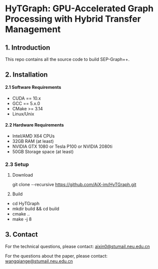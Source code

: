 # HyTGraph: GPU-Accelerated Graph Processing with Hybrid Transfer Management #

## 1. Introduction ##
This repo contains all the source code to build SEP-Graph++.

## 2. Installation ##

#### 2.1 Software Requirements ####
* CUDA == 10.x
* GCC == 5.x.0
* CMake >= 3.14
* Linux/Unix

#### 2.2 Hardware Requirements ####

* Intel/AMD X64 CPUs
* 32GB RAM (at least)
* NVIDIA GTX 1080 or Tesla P100 or NVIDIA 2080ti
* 50GB Storage space (at least)

### 2.3 Setup ###
1. Download

    git clone --recursive https://github.com/AiX-im/HyTGraph.git
    
2. Build

  - cd HyTGraph
  - mkdir build && cd build
  - cmake .. 
  - make -j 8

## 3. Contact ##

For the technical questions, please contact: aixin0@stumail.neu.edu.cn

For the questions about the paper, please contact: wangqiange@stumail.neu.edu.cn
